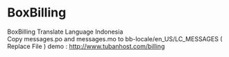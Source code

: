 # BoxBilling
BoxBilling Translate Language Indonesia 
<br>
Copy messages.po and messages.mo to bb-locale/en_US/LC_MESSAGES ( Replace File ) demo : http://www.tubanhost.com/billing
